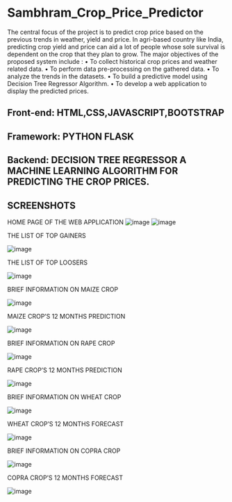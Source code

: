 # Sambhram_Crop_Price_Predictor

The central focus of the project is to predict crop price based on the previous trends in   weather, yield and price. In agri-based country like India, predicting crop yield and price can aid a lot of people whose sole survival is dependent on the crop that they plan to grow.
The major objectives of the proposed system include :
•	To collect historical crop prices and weather related data.
•	To perform data pre-processing on the gathered data.
•	To analyze the trends in the datasets. 
•	To build a predictive model using Decision Tree Regressor Algorithm.
•	To develop a web application to display the predicted prices.

## Front-end: HTML,CSS,JAVASCRIPT,BOOTSTRAP

## Framework: PYTHON FLASK

## Backend: DECISION TREE REGRESSOR A MACHINE LEARNING ALGORITHM FOR PREDICTING THE CROP PRICES.

## SCREENSHOTS

HOME PAGE OF THE WEB APPLICATION
![image](https://github.com/ssneelu13/Sambhram_Crop_Price_Predictor/assets/97376269/cdf0e0f6-44b9-490b-8fd9-83a1a2478799)
![image](https://github.com/ssneelu13/Sambhram_Crop_Price_Predictor/assets/97376269/eede3b0e-beea-4edf-ac2f-40cb9208d15d)


THE LIST OF TOP GAINERS

![image](https://github.com/ssneelu13/Sambhram_Crop_Price_Predictor/assets/97376269/f6a8b27c-a7b5-4aab-abb9-ac492bfeb842)


THE LIST OF TOP LOOSERS

![image](https://github.com/ssneelu13/Sambhram_Crop_Price_Predictor/assets/97376269/22d81ba0-ab8e-43ec-80d9-6df6d27641c9)


BRIEF INFORMATION ON MAIZE CROP

![image](https://github.com/ssneelu13/Sambhram_Crop_Price_Predictor/assets/97376269/1991ddeb-28d2-4286-8a41-48e0453a9b55)


MAIZE CROP’S 12 MONTHS PREDICTION

![image](https://github.com/ssneelu13/Sambhram_Crop_Price_Predictor/assets/97376269/1a7d4809-7101-465f-865f-4633e393740d)


BRIEF INFORMATION ON RAPE CROP

![image](https://github.com/ssneelu13/Sambhram_Crop_Price_Predictor/assets/97376269/36289343-826e-481d-9957-a2375f352898)


RAPE CROP’S 12 MONTHS PREDICTION

![image](https://github.com/ssneelu13/Sambhram_Crop_Price_Predictor/assets/97376269/766985fd-e32f-407f-9991-e1b19c5bea85)



 BRIEF INFORMATION ON WHEAT CROP
 
 ![image](https://github.com/ssneelu13/Sambhram_Crop_Price_Predictor/assets/97376269/623840a2-1aae-4d27-b4e9-9f7c55b2ae0d)
 

WHEAT CROP’S 12 MONTHS FORECAST

![image](https://github.com/ssneelu13/Sambhram_Crop_Price_Predictor/assets/97376269/4e7f9fb0-7ccb-440f-a34e-712c677b33f1)


BRIEF INFORMATION ON COPRA CROP

![image](https://github.com/ssneelu13/Sambhram_Crop_Price_Predictor/assets/97376269/7a510eaa-734d-4da3-adfd-59fa66ce095b)


COPRA CROP’S 12 MONTHS FORECAST

![image](https://github.com/ssneelu13/Sambhram_Crop_Price_Predictor/assets/97376269/34f31162-a4ae-4449-ab86-3d2a9bb466e3)


